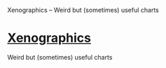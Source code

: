 Xenographics – Weird but (sometimes) useful charts

# [Xenographics](https://xeno.graphics/)

Weird but (sometimes) useful charts